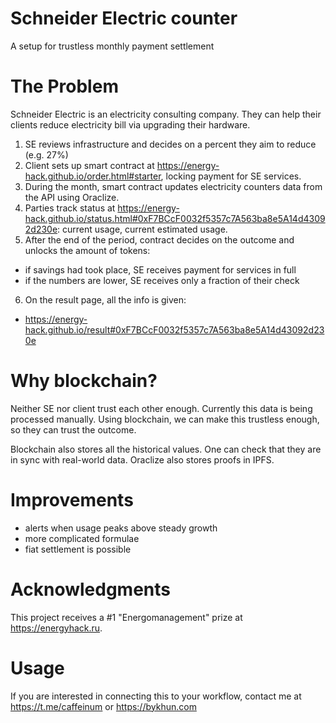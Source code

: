# Schneider Electric counter

A setup for trustless monthly payment settlement

# The Problem

Schneider Electric is an electricity consulting company. They can help their clients reduce electricity bill via upgrading their hardware.

1. SE reviews infrastructure and decides on a percent they aim to reduce (e.g. 27%)
2. Client sets up smart contract at https://energy-hack.github.io/order.html#starter, locking payment for SE services.
3. During the month, smart contract updates electricity counters data from the API using Oraclize.
4. Parties track status at https://energy-hack.github.io/status.html#0xF7BCcF0032f5357c7A563ba8e5A14d43092d230e: current usage, current estimated usage.
5. After the end of the period, contract decides on the outcome and unlocks the amount of tokens:
 - if savings had took place, SE receives payment for services in full
 - if the numbers are lower, SE receives only a fraction of their check
6. On the result page, all the info is given:
 - https://energy-hack.github.io/result#0xF7BCcF0032f5357c7A563ba8e5A14d43092d230e

# Why blockchain?

Neither SE nor client trust each other enough. Currently this data is being processed manually. Using blockchain, we can make this trustless enough, so they can trust the outcome.

Blockchain also stores all the historical values. One can check that they are in sync with real-world data. Oraclize also stores proofs in IPFS.

# Improvements
 - alerts when usage peaks above steady growth
 - more complicated formulae
 - fiat settlement is possible
 
# Acknowledgments

This project receives a #1 "Energomanagement" prize at https://energyhack.ru.

# Usage

If you are interested in connecting this to your workflow, contact me at https://t.me/caffeinum or https://bykhun.com
